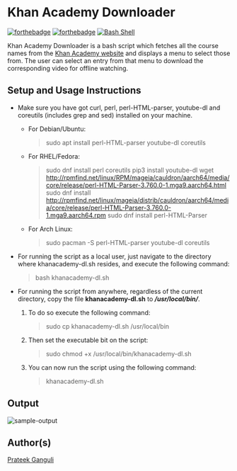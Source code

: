 # Khan Academy Downloader

[![forthebadge](https://forthebadge.com/images/badges/built-with-love.svg)](https://forthebadge.com)
[![forthebadge](https://forthebadge.com/images/badges/open-source.svg)](https://forthebadge.com)
[![Bash Shell](https://badges.frapsoft.com/bash/v1/bash.png?v=103)](https://github.com/ellerbrock/open-source-badges/)

Khan Academy Downloader is a bash script which fetches all the course names from the [Khan Academy website](https://www.khanacademy.org/) and displays a menu to select those from.
The user can select an entry from that menu to download the corresponding video for offline watching.

## Setup and Usage Instructions

- Make sure you have got curl, perl, perl-HTML-parser, youtube-dl and coreutils (includes grep and sed) installed on your machine.
  - For Debian/Ubuntu:
    > sudo apt install perl-HTML-parser youtube-dl coreutils
  
  - For RHEL/Fedora:
    > sudo dnf install perl coreutils
    > pip3 install youtube-dl
    > wget http://rpmfind.net/linux/RPM/mageia/cauldron/aarch64/media/core/release/perl-HTML-Parser-3.760.0-1.mga9.aarch64.html
    > sudo dnf install http://rpmfind.net/linux/mageia/distrib/cauldron/aarch64/media/core/release/perl-HTML-Parser-3.760.0-1.mga9.aarch64.rpm
    > sudo dnf install perl-HTML-Parser
    
  - For Arch Linux:
    > sudo pacman -S perl-HTML-parser youtube-dl coreutils

- For running the script as a local user, just navigate to the directory where khanacademy-dl.sh resides, and execute the following command:

  > bash khanacademy-dl.sh

- For running the script from anywhere, regardless of the current directory, copy the file **khanacademy-dl.sh** to **_/usr/local/bin/_**.

  1. To do so execute the following command:

     > sudo cp khanacademy-dl.sh /usr/local/bin

  2. Then set the executable bit on the script:

     > sudo chmod +x /usr/local/bin/khanacademy-dl.sh

  3. You can now run the script using the following command:

     > khanacademy-dl.sh

## Output

![sample-output](https://imgur.com/zV7HCU8.png)

## Author(s)

[Prateek Ganguli](https://github.com/pganguli)
